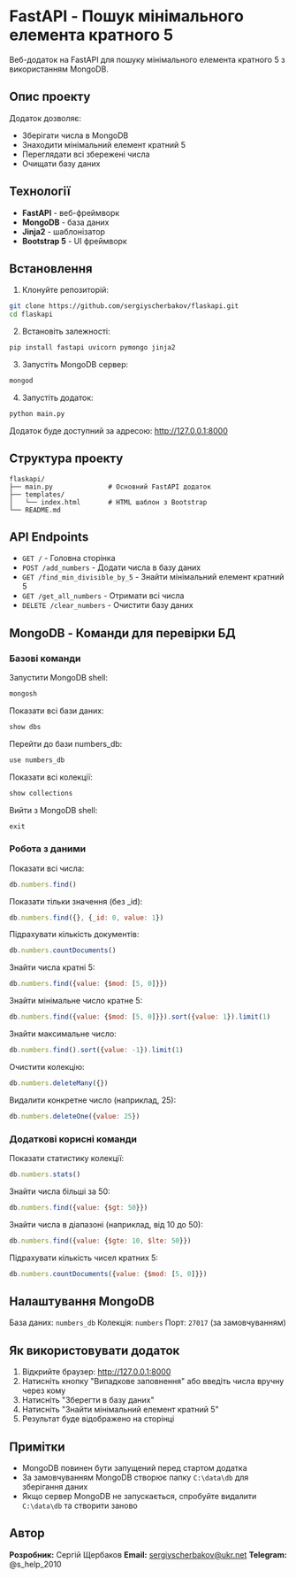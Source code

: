 # FastAPI - Пошук мінімального елемента кратного 5

Веб-додаток на FastAPI для пошуку мінімального елемента кратного 5 з використанням MongoDB.

## Опис проекту

Додаток дозволяє:
- Зберігати числа в MongoDB
- Знаходити мінімальний елемент кратний 5
- Переглядати всі збережені числа
- Очищати базу даних

## Технології

- **FastAPI** - веб-фреймворк
- **MongoDB** - база даних
- **Jinja2** - шаблонізатор
- **Bootstrap 5** - UI фреймворк

## Встановлення

1. Клонуйте репозиторій:
```bash
git clone https://github.com/sergiyscherbakov/flaskapi.git
cd flaskapi
```

2. Встановіть залежності:
```bash
pip install fastapi uvicorn pymongo jinja2
```

3. Запустіть MongoDB сервер:
```bash
mongod
```

4. Запустіть додаток:
```bash
python main.py
```

Додаток буде доступний за адресою: http://127.0.0.1:8000

## Структура проекту

```
flaskapi/
├── main.py              # Основний FastAPI додаток
├── templates/
│   └── index.html       # HTML шаблон з Bootstrap
└── README.md
```

## API Endpoints

- `GET /` - Головна сторінка
- `POST /add_numbers` - Додати числа в базу даних
- `GET /find_min_divisible_by_5` - Знайти мінімальний елемент кратний 5
- `GET /get_all_numbers` - Отримати всі числа
- `DELETE /clear_numbers` - Очистити базу даних

## MongoDB - Команди для перевірки БД

### Базові команди

Запустити MongoDB shell:
```bash
mongosh
```

Показати всі бази даних:
```javascript
show dbs
```

Перейти до бази numbers_db:
```javascript
use numbers_db
```

Показати всі колекції:
```javascript
show collections
```

Вийти з MongoDB shell:
```javascript
exit
```

### Робота з даними

Показати всі числа:
```javascript
db.numbers.find()
```

Показати тільки значення (без _id):
```javascript
db.numbers.find({}, {_id: 0, value: 1})
```

Підрахувати кількість документів:
```javascript
db.numbers.countDocuments()
```

Знайти числа кратні 5:
```javascript
db.numbers.find({value: {$mod: [5, 0]}})
```

Знайти мінімальне число кратне 5:
```javascript
db.numbers.find({value: {$mod: [5, 0]}}).sort({value: 1}).limit(1)
```

Знайти максимальне число:
```javascript
db.numbers.find().sort({value: -1}).limit(1)
```

Очистити колекцію:
```javascript
db.numbers.deleteMany({})
```

Видалити конкретне число (наприклад, 25):
```javascript
db.numbers.deleteOne({value: 25})
```

### Додаткові корисні команди

Показати статистику колекції:
```javascript
db.numbers.stats()
```

Знайти числа більші за 50:
```javascript
db.numbers.find({value: {$gt: 50}})
```

Знайти числа в діапазоні (наприклад, від 10 до 50):
```javascript
db.numbers.find({value: {$gte: 10, $lte: 50}})
```

Підрахувати кількість чисел кратних 5:
```javascript
db.numbers.countDocuments({value: {$mod: [5, 0]}})
```

## Налаштування MongoDB

База даних: `numbers_db`
Колекція: `numbers`
Порт: `27017` (за замовчуванням)

## Як використовувати додаток

1. Відкрийте браузер: http://127.0.0.1:8000
2. Натисніть кнопку "Випадкове заповнення" або введіть числа вручну через кому
3. Натисніть "Зберегти в базу даних"
4. Натисніть "Знайти мінімальний елемент кратний 5"
5. Результат буде відображено на сторінці

## Примітки

- MongoDB повинен бути запущений перед стартом додатка
- За замовчуванням MongoDB створює папку `C:\data\db` для зберігання даних
- Якщо сервер MongoDB не запускається, спробуйте видалити `C:\data\db` та створити заново



## Автор

**Розробник:** Сергій Щербаков
**Email:** sergiyscherbakov@ukr.net
**Telegram:** @s_help_2010
